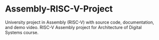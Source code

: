 # Assembly-RISC-V-Project
University project in Assembly (RISC-V) with source code, documentation, and demo video. RISC-V Assembly project for Architecture of Digital Systems course.
